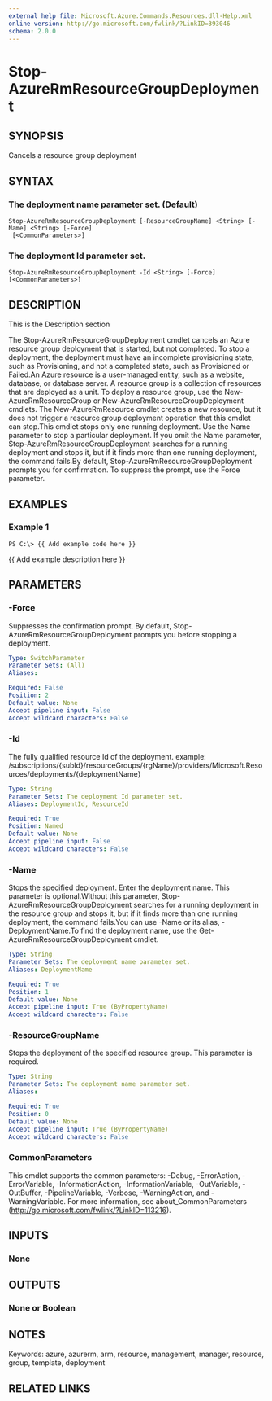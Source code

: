 ```yaml
---
external help file: Microsoft.Azure.Commands.Resources.dll-Help.xml
online version: http://go.microsoft.com/fwlink/?LinkID=393046
schema: 2.0.0
---
```


# Stop-AzureRmResourceGroupDeployment

## SYNOPSIS
Cancels a resource group deployment

## SYNTAX

### The deployment name parameter set. (Default)
```
Stop-AzureRmResourceGroupDeployment [-ResourceGroupName] <String> [-Name] <String> [-Force]
 [<CommonParameters>]
```

### The deployment Id parameter set.
```
Stop-AzureRmResourceGroupDeployment -Id <String> [-Force] [<CommonParameters>]
```

## DESCRIPTION
This is the Description section

The Stop-AzureRmResourceGroupDeployment cmdlet cancels an Azure resource group deployment that is started, but not completed.
To stop a deployment, the deployment must have an incomplete provisioning state, such as Provisioning, and not a completed state, such as Provisioned or Failed.An Azure resource is a user-managed entity, such as a website, database, or database server.
A resource group is a collection of resources that are deployed as a unit.
To deploy a resource group, use the New-AzureRmResourceGroup or New-AzureRmResourceGroupDeployment cmdlets.
The New-AzureRmResource cmdlet creates a new resource, but it does not trigger a resource group deployment operation that this cmdlet can stop.This cmdlet stops only one running deployment.
Use the Name parameter to stop a particular deployment.
If you omit the Name parameter, Stop-AzureRmResourceGroupDeployment searches for a running deployment and stops it, but if it finds more than one running deployment, the command fails.By default, Stop-AzureRmResourceGroupDeployment prompts you for confirmation.
To suppress the prompt, use the Force parameter.

## EXAMPLES

### Example 1
```
PS C:\> {{ Add example code here }}
```

{{ Add example description here }}

## PARAMETERS

### -Force
Suppresses the confirmation prompt.
By default, Stop-AzureRmResourceGroupDeployment prompts you before stopping a deployment.

```yaml
Type: SwitchParameter
Parameter Sets: (All)
Aliases: 

Required: False
Position: 2
Default value: None
Accept pipeline input: False
Accept wildcard characters: False
```

### -Id
The fully qualified resource Id of the deployment.
example: /subscriptions/{subId}/resourceGroups/{rgName}/providers/Microsoft.Resources/deployments/{deploymentName}

```yaml
Type: String
Parameter Sets: The deployment Id parameter set.
Aliases: DeploymentId, ResourceId

Required: True
Position: Named
Default value: None
Accept pipeline input: False
Accept wildcard characters: False
```

### -Name
Stops the specified deployment.
Enter the deployment name.
This parameter is optional.Without this parameter, Stop-AzureRmResourceGroupDeployment searches for a running deployment in the resource group and stops it, but if it finds more than one running deployment, the command fails.You can use -Name or its alias, -DeploymentName.To find the deployment name, use the Get-AzureRmResourceGroupDeployment cmdlet.

```yaml
Type: String
Parameter Sets: The deployment name parameter set.
Aliases: DeploymentName

Required: True
Position: 1
Default value: None
Accept pipeline input: True (ByPropertyName)
Accept wildcard characters: False
```

### -ResourceGroupName
Stops the deployment of the specified resource group.
This parameter is required.

```yaml
Type: String
Parameter Sets: The deployment name parameter set.
Aliases: 

Required: True
Position: 0
Default value: None
Accept pipeline input: True (ByPropertyName)
Accept wildcard characters: False
```

### CommonParameters
This cmdlet supports the common parameters: -Debug, -ErrorAction, -ErrorVariable, -InformationAction, -InformationVariable, -OutVariable, -OutBuffer, -PipelineVariable, -Verbose, -WarningAction, and -WarningVariable. For more information, see about_CommonParameters (http://go.microsoft.com/fwlink/?LinkID=113216).

## INPUTS

### None

## OUTPUTS

### None or Boolean

## NOTES
Keywords: azure, azurerm, arm, resource, management, manager, resource, group, template, deployment

## RELATED LINKS


